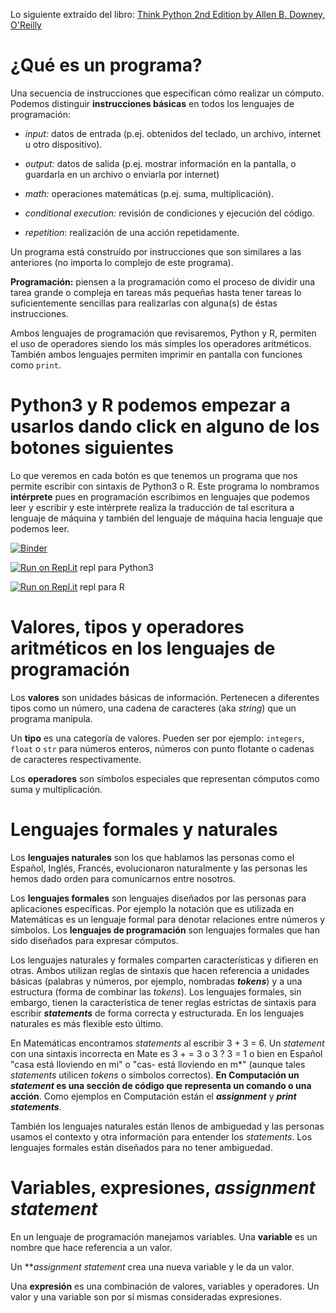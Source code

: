 Lo siguiente extraído del libro: [Think Python 2nd Edition by Allen B. Downey, O'Reilly](https://greenteapress.com/wp/think-python-2e/)

# ¿Qué es un programa?

Una secuencia de instrucciones que especifican cómo realizar un cómputo. Podemos distinguir **instrucciones básicas** en todos los lenguajes de programación:

* *input:* datos de entrada (p.ej. obtenidos del teclado, un archivo, internet u otro dispositivo).

* *output:* datos de salida (p.ej. mostrar información en la pantalla, o guardarla en un archivo o enviarla por internet)

* *math:* operaciones matemáticas (p.ej. suma, multiplicación).

* *conditional execution:* revisión de condiciones y ejecución del código.

* *repetition*: realización de una acción repetidamente.

Un programa está construído por instrucciones que son similares a las anteriores (no importa lo complejo de este programa). 

**Programación:** piensen a la programación como el proceso de dividir una tarea grande o compleja en tareas más pequeñas hasta tener tareas lo suficientemente sencillas para realizarlas con alguna(s) de éstas instrucciones.

Ambos lenguajes de programación que revisaremos, Python y R, permiten el uso de operadores siendo los más simples los operadores aritméticos. También ambos lenguajes permiten imprimir en pantalla con funciones como `print`.

# Python3 y R podemos empezar a usarlos dando click en alguno de los botones siguientes

Lo que veremos en cada botón es que tenemos un programa que nos permite escribir con sintaxis de Python3 o R. Este programa lo nombramos **intérprete** pues en programación escribimos en lenguajes que podemos leer y escribir y este intérprete realiza la traducción de tal escritura a lenguaje de máquina y también del lenguaje de máquina hacia lenguaje que podemos leer.

[![Binder](https://mybinder.org/badge_logo.svg)](https://mybinder.org/v2/gh/palmoreck/talleres/algebra_lineal_1_binder?urlpath=lab/tree/talleres/)

[![Run on Repl.it](https://repl.it/badge/github/palmoreck/talleres)](https://repl.it/@palmoreck/algebra-lineal-1-Python-repl) repl para Python3

[![Run on Repl.it](https://repl.it/badge/github/palmoreck/talleres)](https://repl.it/@palmoreck/algebra-lineal-R-repl) repl para R

# Valores, tipos y operadores aritméticos en los lenguajes de programación

Los **valores** son unidades básicas de información. Pertenecen a diferentes tipos como un número, una cadena de caracteres (aka *string*) que un programa manipula.

Un **tipo** es una categoría de valores. Pueden ser por ejemplo: `integers`, `float` o `str` para números enteros, números con punto flotante o cadenas de caracteres respectivamente.

Los **operadores** son símbolos especiales que representan cómputos como suma y multiplicación.



# Lenguajes formales y naturales

Los **lenguajes naturales** son los que hablamos las personas como el Español, Inglés, Francés, evolucionaron naturalmente y las personas les hemos dado orden para comunicarnos entre nosotros.

Los **lenguajes formales** son lenguajes diseñados por las personas para aplicaciones específicas. Por ejemplo la notación que es utilizada en Matemáticas es un lenguaje formal para denotar relaciones entre números y símbolos. Los **lenguajes de programación** son lenguajes formales que han sido diseñados para expresar cómputos.

Los lenguajes naturales y formales comparten características y difieren en otras. Ambos utilizan reglas de sintaxis que hacen referencia a unidades básicas (palabras y números, por ejemplo, nombradas ***tokens***) y a una estructura (forma de combinar las *tokens*). Los lenguajes formales, sin embargo, tienen la característica de tener reglas estrictas de sintaxis para escribir ***statements*** de forma correcta y estructurada. En los lenguajes naturales es más flexible esto último.

En Matemáticas encontramos *statements* al escribir 3 + 3 = 6. Un *statement* con una sintaxis incorrecta en Mate es 3 + = 3 o 3 ? 3 = 1 o bien en Español "casa está lloviendo en mi" o "cas- está lloviendo en m*" (aunque tales *statements* utilicen *tokens* o símbolos correctos). **En Computación un *statement* es una sección de código que representa un comando o una acción**. Como ejemplos en Computación están el ***assignment*** y ***print statements***. 

También los lenguajes naturales están llenos de ambiguedad y las personas usamos el contexto y otra información para entender los *statements*. Los lenguajes formales están diseñados para no tener ambiguedad.

# Variables, expresiones, *assignment statement*

En un lenguaje de programación manejamos variables. Una **variable** es un nombre que hace referencia a un valor.

Un ***assignment statement* crea una nueva variable y le da un valor.

Una **expresión** es una combinación de valores, variables y operadores. Un valor y una variable son por sí mismas consideradas expresiones.





